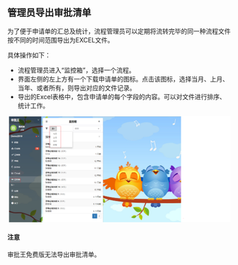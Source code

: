 ## 管理员导出审批清单
为了便于申请单的汇总及统计，流程管理员可以定期将流转完毕的同一种流程文件按不同的时间范围导出为EXCEL文件。

具体操作如下：

- 流程管理员进入“监控箱”，选择一个流程。
- 界面左侧的左上方有一个下载申请单的图标。点击该图标，选择当月、上月、当年、或者所有，则导出对应的文件记录。
- 导出的Excel表格中，包含申请单的每个字段的内容。可以对文件进行排序、统计工作。

![](images/excel.png)

#### 注意
审批王免费版无法导出审批清单。
